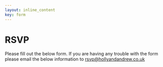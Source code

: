 ```yaml
---
layout: inline_content
key: form
---
```


# RSVP

Please fill out the below form. If you are having any trouble with the form please email the below information to <a href="mailto:rsvp@hollyandandrew.co.uk?subject=Wedding+Breakfast+RSVP">rsvp@hollyandandrew.co.uk</a>

<div id="rsvp-form"></div>
